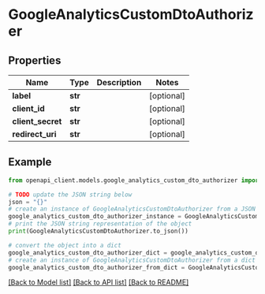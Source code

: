 # GoogleAnalyticsCustomDtoAuthorizer


## Properties

Name | Type | Description | Notes
------------ | ------------- | ------------- | -------------
**label** | **str** |  | [optional] 
**client_id** | **str** |  | [optional] 
**client_secret** | **str** |  | [optional] 
**redirect_uri** | **str** |  | [optional] 

## Example

```python
from openapi_client.models.google_analytics_custom_dto_authorizer import GoogleAnalyticsCustomDtoAuthorizer

# TODO update the JSON string below
json = "{}"
# create an instance of GoogleAnalyticsCustomDtoAuthorizer from a JSON string
google_analytics_custom_dto_authorizer_instance = GoogleAnalyticsCustomDtoAuthorizer.from_json(json)
# print the JSON string representation of the object
print(GoogleAnalyticsCustomDtoAuthorizer.to_json())

# convert the object into a dict
google_analytics_custom_dto_authorizer_dict = google_analytics_custom_dto_authorizer_instance.to_dict()
# create an instance of GoogleAnalyticsCustomDtoAuthorizer from a dict
google_analytics_custom_dto_authorizer_from_dict = GoogleAnalyticsCustomDtoAuthorizer.from_dict(google_analytics_custom_dto_authorizer_dict)
```
[[Back to Model list]](../README.md#documentation-for-models) [[Back to API list]](../README.md#documentation-for-api-endpoints) [[Back to README]](../README.md)



